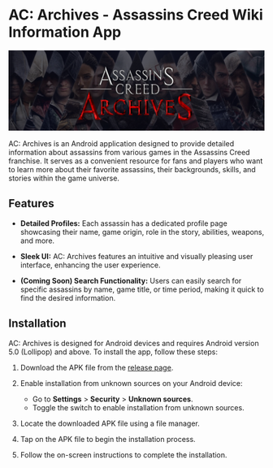 # AC: Archives - Assassins Creed Wiki Information App

<p align="center">
  <img src="https://github.com/rmaganacs/ACArchive/blob/main/app/src/main/res/drawable/acreadme.png">
</p>

AC: Archives is an Android application designed to provide detailed information about assassins from various games in the Assassins Creed franchise. It serves as a convenient resource for fans and players who want to learn more about their favorite assassins, their backgrounds, skills, and stories within the game universe.

## Features

- **Detailed Profiles:** Each assassin has a dedicated profile page showcasing their name, game origin, role in the story, abilities, weapons, and more.

- **Sleek UI:** AC: Archives features an intuitive and visually pleasing user interface, enhancing the user experience.

- **(Coming Soon) Search Functionality:** Users can easily search for specific assassins by name, game title, or time period, making it quick to find the desired information.

## Installation

AC: Archives is designed for Android devices and requires Android version 5.0 (Lollipop) and above. To install the app, follow these steps:

1. Download the APK file from the [release page](https://github.com/yourusername/ac-archives/releases).

2. Enable installation from unknown sources on your Android device:
   - Go to **Settings** > **Security** > **Unknown sources**.
   - Toggle the switch to enable installation from unknown sources.

3. Locate the downloaded APK file using a file manager.

4. Tap on the APK file to begin the installation process.

5. Follow the on-screen instructions to complete the installation.
